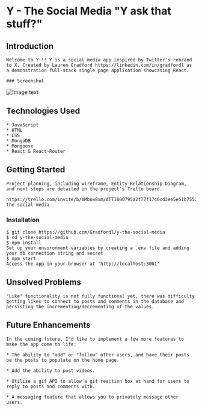 # Y - The Social Media "Y ask that stuff?"
## Introduction
    Welcome to Y!!! Y is a social media app inspired by Twitter's rebrand to X. Created by Lauren Gradford https://linkedin.com/in/gradfordl as a demonstration full-stack single page application showcasing React. 

    ### Screenshot
![Image text](/path/to/the/screenshot.png)

## Technologies Used
    * JavaScript
    * HTML
    * CSS
    * MongoDB
    * Mongoose
    * React & React-Router

## Getting Started

    Project planning, including wireframe, Entity-Relationship Diagram, and next steps are detailed in the project's Trello board.

    https://trello.com/invite/b/mMbnw8xm/ATTI800795a2f77f1740cd3ee5e51b75521f2F33D7C4/y-the-social-media

### Installation
    $ git clone https://github.com/Gradfordl/y-the-social-media
    $ cd y-the-social-media
    $ npm install
    Set up your environment variables by creating a .env file and adding your db connection string and secret
    $ npm start
    Access the app in your browser at 'http://localhost:3001'

## Unsolved Problems
    "Like" functionality is not fully functional yet, there was difficulty getting likes to connect to posts and comments in the database and persisting the incrementing/decrementing of the values. 

    

## Future Enhancements
    In the coming future, I'd like to implement a few more features to make the app come to life: 

    * The ability to "add" or "follow" other users, and have their posts be the posts to populate on the home page. 

    * Add the ability to post videos.

    * Utilize a gif API to allow a gif reaction box at hand for users to reply to posts and comments with. 

    * A messaging feature that allows you to privately message other users.




